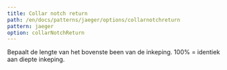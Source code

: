 ```yaml
---
title: Collar notch return
path: /en/docs/patterns/jaeger/options/collarnotchreturn
pattern: jaeger
option: collarNotchReturn
---
```


Bepaalt de lengte van het bovenste been van de inkeping. 100% = identiek aan diepte inkeping.